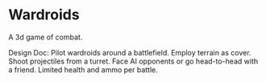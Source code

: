 # Wardroids
A 3d game of combat.

Design Doc:
Pilot wardroids around a battlefield. Employ terrain as cover. Shoot projectiles from a turret.
Face AI opponents or go head-to-head with a friend. Limited health and ammo per battle.
